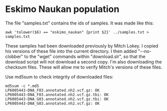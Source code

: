 # Eskimo Naukan population

The file "samples.txt" contains the ids of samples.  It was made like
this:

    awk 'tolower($6) == "eskimo_naukan" {print $2}' ../samples.txt > samples.txt

These samples had been downloaded previously by Mitch Lokey. I copied
his versions of these file into the current directory.  I then added
"--no-clobber" to the "wget" commands within "download.slr", so that
the download script will not download a second copy. I'm also
downloading the checksum files. These will allow me to verify Mitch's
versions of these files.

Use md5sum to check integrity of downloaded files:

    md5sum -c *.md5
    LP6005443-DNA_F03.annotated.nh2.vcf.gz: OK
    LP6005443-DNA_F03.annotated.nh2.vcf.gz.tbi: OK
    LP6005443-DNA_G03.annotated.nh2.vcf.gz.tbi: OK
    LP6005443-DNA_G03.annotated.nh2.vcf.gz: OK